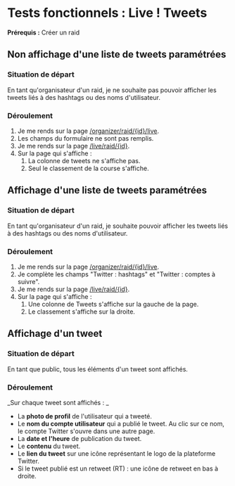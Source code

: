# Tests fonctionnels : Live ! Tweets

**Prérequis :** Créer un raid

## Non affichage d'une liste de tweets paramétrées

###  Situation de départ

En tant qu'organisateur d'un raid, je ne souhaite pas pouvoir afficher les tweets liés à des hashtags ou des noms d'utilisateur. 

### Déroulement 

1. Je me rends sur la page [/organizer/raid/{id}/live](/organizer/raid/{id}/live).
2. Les champs du formulaire ne sont pas remplis.
3. Je me rends sur la page [/live/raid/{id}](/live/raid/{id}).
4. Sur la page qui s'affiche :
    1. La colonne de tweets ne s'affiche pas.
    2. Seul le classement de la course s'affiche.

## Affichage d'une liste de tweets paramétrées

###  Situation de départ

En tant qu'organisateur d'un raid, je souhaite pouvoir afficher les tweets liés à des hashtags ou des noms d'utilisateur. 

### Déroulement 

1. Je me rends sur la page [/organizer/raid/{id}/live](/organizer/raid/{id}/live).
2. Je complète les champs "Twitter : hashtags" et "Twitter : comptes à suivre".
3. Je me rends sur la page [/live/raid/{id}](/live/raid/{id}).
4. Sur la page qui s'affiche :
    1. Une colonne de Tweets s'affiche sur la gauche de la page.
    2. Le classement s'affiche sur la droite.

## Affichage d'un tweet

### Situation de départ

En tant que public, tous les éléments d'un tweet sont affichés.

### Déroulement

_Sur chaque tweet sont affichés : _
 * La **photo de profil** de l'utilisateur qui a tweeté.
 * Le **nom du compte utilisateur** qui a publié le tweet. Au clic sur ce nom, le compte Twitter s'ouvre dans une autre page.
 * La **date et l'heure** de publication du tweet.
 * Le **contenu** du tweet.
 * Le **lien du tweet** sur une icône représentant le logo de la plateforme Twitter.
 * Si le tweet publié est un retweet (RT) : une icône de retweet en bas à droite.
